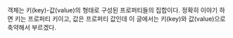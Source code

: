 객체는 키(key)-값(value)의 형태로 구성된 프로퍼티들의 집합이다. 정확히 이야기 하면 키는 프로퍼티 키이고, 값은 프로퍼티 값인데 이 글에서는 키(key)와 값(value)으로 축약해서 부르겠다.